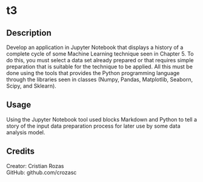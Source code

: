 # t3
## Description

Develop an application in Jupyter Notebook that displays a history of a complete cycle
of some Machine Learning technique seen in Chapter 5. To do this, you must select
a data set already prepared or that requires simple preparation that is suitable
for the technique to be applied. All this must be done using the tools that
provides the Python programming language through the libraries seen in classes (Numpy,
Pandas, Matplotlib, Seaborn, Scipy, and Sklearn).

## Usage
Using the Jupyter Notebook tool used blocks
Markdown and Python to tell a story of the input data preparation process
for later use by some data analysis model.

## Credits

Creator: Cristian Rozas <br>
GitHub: github.com/crozasc
